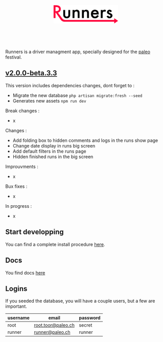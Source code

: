 <div align="center" style="margin-bottom:60px;">
  <img src ="public/img/logo.svg" width="40%"/><br><br>
</div>

Runners is a driver managment app, specially designed for the [paleo](http://yeah.paleo.ch/) festival.

## [v2.0.0-beta.3.3](https://github.com/CPNV-ES/Runners-Laravel/releases/tag/v2.0.0-beta.3.3)

This version includes dependencies changes, dont forget to :
* Migrate the new database `php artisan migrate:fresh --seed`
* Generates new assets `npm run dev`

Break changes :
* x

Changes :
* Add folding box to hidden comments and logs in the runs show page
* Change date display in runs big screen
* Add default filters in the runs page
* Hidden finished runs in the big screen

Improuvments :
* x

Bux fixes :
* x

In progress :
* x

## Start developping

You can find a complete install procedure [here](docs/install/1_requirements.md).

## Docs

You find docs [here](docs/README.md)

## Logins

If you seeded the database, you will have a couple users, but a few are important.

| username | email               | password |
|----------|---------------------|----------|
| root     | root.toor@paleo.ch  | secret   |
| runner   | runner@paleo.ch     | runner   |
